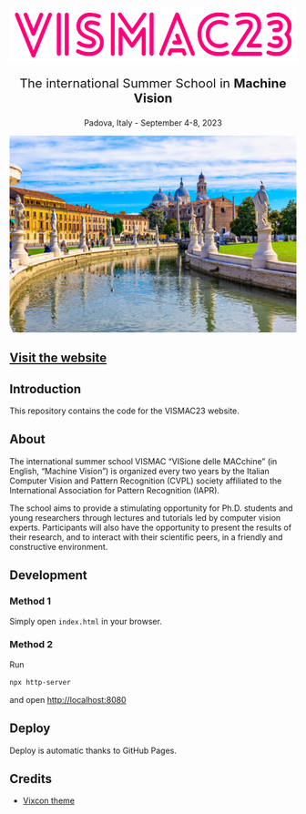 <div style="text-align:center">
  <img src ="docs/brand.png" />
  <p style="font-size: 22px">The international Summer School in <b>Machine Vision</b></p>
  <p>Padova, Italy - September 4-8, 2023</p>
</div>

![Padova](docs/padova.jpg)

## [Visit the website](https://lparolari.github.io/vismac23/)

## Introduction

This repository contains the code for the VISMAC23 website.

## About

The international summer school VISMAC “VISione delle MACchine” (in English, “Machine Vision”) is organized every two years by the Italian Computer Vision and Pattern Recognition (CVPL) society affiliated to the International Association for Pattern Recognition (IAPR).

The school aims to provide a stimulating opportunity for Ph.D. students and young researchers through lectures and tutorials led by computer vision experts. Participants will also have the opportunity to present the results of their research, and to interact with their scientific peers, in a friendly and constructive environment.

## Development

### Method 1

Simply open `index.html` in your browser.

### Method 2

Run

```bash
npx http-server
```

and open [http://localhost:8080](http://localhost:8080)

## Deploy

Deploy is automatic thanks to GitHub Pages.

## Credits

* [Vixcon theme](https://demo.themefisher.com/vixcon/)
